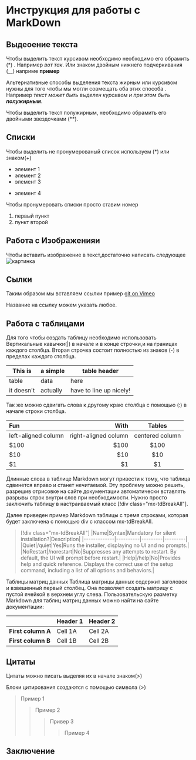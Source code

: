 # Инструкция для работы с MarkDown

## Выдеоение текста

Чтобы выделить текст курсивом необходимо необходимо его обрамить (*) . Например *вот так*. Или знаком двойным нижнего подчеркивания (__) наприме   __пример__

Альтернативные способы выделения текста жирным или курсивом нужны для того чтобы мы могли совмещать оба этих способа . Например _текст может быть выделен курсивом и при этом быть **полужирным**_.

Чтобы выделить текст полужирным, необходимо обрамить его двойными звездочками (**).
## Списки

Чтобы выделить не пронумерованый список используем (*) или знаком(+)
* элемент 1
* элемент 2
* элемент 3
+ элемент 4

Чтобы пронумеровать списки просто ставим номер
1. первый пункт
2. пункт второй


## Работа с Изображенияи

Чтобы вставить изображение в текст,достаточно написать следующее 
![картинка](космос.jpg)
## Сылки
Таким образом мы вставляем ссылки 
пример 
[git on Vimeo](https://vimeo.com/showcase/5616060)



Название на ссылку можем указать любое.

## Работа с таблицами

Для того чтобы создать таблицу необходимо использовать Вертикальные кавычки(|)  в начале и в конце строчки,и на границах каждого столбца.
Вторая строчка состоит полностью из знаков (-) в пределах каждого столбца.

|This is   | a simple  |table header|
|----------|-----------|------------|
|table     |data       |here        |
|it doesn't|actually   |have to line up nicely!|



Так же можно сдвигать слова к другому краю столбца с помощью (:) в начале строки столбца.

| Fun                  | With                 | Tables          |
| :------------------- | -------------------: |:---------------:|
| left-aligned column  | right-aligned column | centered column |
| $100                 | $100                 | $100            |
| $10                  | $10                  | $10             |
| $1                   | $1                   | $1              |



Длинные слова в таблице Markdown могут привести к тому, что таблица сдвинется вправо и станет нечитаемой. Эту проблему можно решить, разрешив отрисовке на сайте документации автоматически вставлять разрывы строк внутри слов при необходимости. Нужно просто заключить таблицу в настраиваемый класс [!div class="mx-tdBreakAll"].

Далее приведен пример Markdown таблицы с тремя строками, которая будет заключена с помощью div с классом mx-tdBreakAll.

> [!div class="mx-tdBreakAll"]
> |Name|Syntax|Mandatory for silent installation?|Description|
> |-------------|----------|---------|---------|
> |Quiet|/quiet|Yes|Runs the installer, displaying no UI and no prompts.|
> |NoRestart|/norestart|No|Suppresses any attempts to restart. By default, the UI will prompt before restart.|
> |Help|/help|No|Provides help and quick reference. Displays the correct use of the setup command, including a list of all options and behaviors.|


Таблицы матриц данных
Таблица матрицы данных содержит заголовок и взвешенный первый столбец. Она позволяет создать матрицу с пустой ячейкой в верхнем углу слева. Пользовательскую разметку Markdown для таблиц матриц данных можно найти на сайте документации:

|                  |Header 1 |Header 2|
|------------------|---------|--------|
|**First column A**|Cell 1A  |Cell 2A |
|**First column B**|Cell 1B  |Cell 2B |
## Цитаты

Цитаты можно писать выделяя их в начале знаком(>)

Блоки цитирования создаются с помощью символа (>)

> Пример 1
>> Пример 2
>>> Привер 3
>>>> Пример 4

## Заключение
